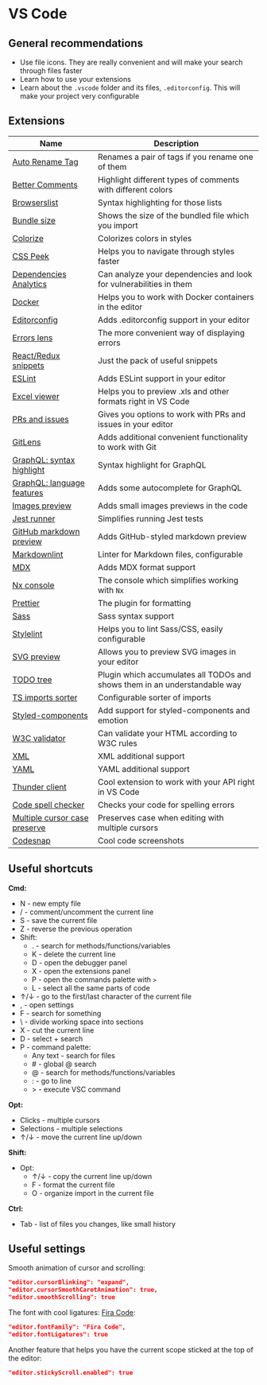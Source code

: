 # VS Code

## General recommendations

- Use file icons. They are really convenient and will make your search through files faster
- Learn how to use your extensions
- Learn about the `.vscode` folder and its files, `.editorconfig`. This will make your project very configurable

## Extensions

| Name                                                                                                                       | Description                                                                |
| -------------------------------------------------------------------------------------------------------------------------- | -------------------------------------------------------------------------- |
| [Auto Rename Tag](https://marketplace.visualstudio.com/items?itemName=formulahendry.auto-rename-tag)                       | Renames a pair of tags if you rename one of them                           |
| [Better Comments](https://marketplace.visualstudio.com/items?itemName=aaron-bond.better-comments)                          | Highlight different types of comments with different colors                |
| [Browserslist](https://marketplace.visualstudio.com/items?itemName=webben.browserslist)                                    | Syntax highlighting for those lists                                        |
| [Bundle size](https://marketplace.visualstudio.com/items?itemName=ambar.bundle-size)                                       | Shows the size of the bundled file which you import                        |
| [Colorize](https://marketplace.visualstudio.com/items?itemName=kamikillerto.vscode-colorize)                            | Colorizes colors in styles                                                 |
| [CSS Peek](https://marketplace.visualstudio.com/items?itemName=pranaygp.vscode-css-peek)                                   | Helps you to navigate through styles faster                                |
| [Dependencies Analytics](https://marketplace.visualstudio.com/items?itemName=redhat.fabric8-analytics)                     | Can analyze your dependencies and look for vulnerabilities in them         |
| [Docker](https://marketplace.visualstudio.com/items?itemName=ms-azuretools.vscode-docker)                                  | Helps you to work with Docker containers in the editor                     |
| [Editorconfig](https://marketplace.visualstudio.com/items?itemName=EditorConfig.EditorConfig)                              | Adds .editorconfig support in your editor                                  |
| [Errors lens](https://marketplace.visualstudio.com/items?itemName=usernamehw.errorlens)                                    | The more convenient way of displaying errors                               |
| [React/Redux snippets](https://marketplace.visualstudio.com/items?itemName=dsznajder.es7-react-js-snippets)                | Just the pack of useful snippets                                           |
| [ESLint](https://marketplace.visualstudio.com/items?itemName=dbaeumer.vscode-eslint)                                       | Adds ESLint support in your editor                                         |
| [Excel viewer](https://marketplace.visualstudio.com/items?itemName=GrapeCity.gc-excelviewer)                               | Helps you to preview .xls and other formats right in VS Code               |
| [PRs and issues](https://marketplace.visualstudio.com/items?itemName=GitHub.vscode-pull-request-github)                    | Gives you options to work with PRs and issues in your editor               |
| [GitLens](https://marketplace.visualstudio.com/items?itemName=eamodio.gitlens)                                             | Adds additional convenient functionality to work with Git                  |
| [GraphQL: syntax highlight](https://marketplace.visualstudio.com/items?itemName=GraphQL.vscode-graphql-syntax)             | Syntax highlight for GraphQL                                               |
| [GraphQL: language features](https://marketplace.visualstudio.com/items?itemName=GraphQL.vscode-graphql)                   | Adds some autocomplete for GraphQL                                         |
| [Images preview](https://marketplace.visualstudio.com/items?itemName=kisstkondoros.vscode-gutter-preview)                  | Adds small images previews in the code                                     |
| [Jest runner](https://marketplace.visualstudio.com/items?itemName=firsttris.vscode-jest-runner)                            | Simplifies running Jest tests                                              |
| [GitHub markdown preview](https://marketplace.visualstudio.com/items?itemName=bierner.markdown-preview-github-styles)      | Adds GitHub-styled markdown preview                                        |
| [Markdownlint](https://marketplace.visualstudio.com/items?itemName=DavidAnson.vscode-markdownlint)                         | Linter for Markdown files, configurable                                    |
| [MDX](https://marketplace.visualstudio.com/items?itemName=unifiedjs.vscode-mdx)                                            | Adds MDX format support                                                    |
| [Nx console](https://marketplace.visualstudio.com/items?itemName=nrwl.angular-console)                                     | The console which simplifies working with `Nx`                             |
| [Prettier](https://marketplace.visualstudio.com/items?itemName=esbenp.prettier-vscode)                                     | The plugin for formatting                                                  |
| [Sass](https://marketplace.visualstudio.com/items?itemName=Syler.sass-indented)                                            | Sass syntax support                                                        |
| [Stylelint](https://marketplace.visualstudio.com/items?itemName=stylelint.vscode-stylelint)                                | Helps you to lint Sass/CSS, easily configurable                            |
| [SVG preview](https://marketplace.visualstudio.com/items?itemName=SimonSiefke.svg-preview)                                 | Allows you to preview SVG images in your editor                            |
| [TODO tree](https://marketplace.visualstudio.com/items?itemName=Gruntfuggly.todo-tree)                                     | Plugin which accumulates all TODOs and shows them in an understandable way |
| [TS imports sorter](https://marketplace.visualstudio.com/items?itemName=mike-co.import-sorter)                             | Configurable sorter of imports                                             |
| [Styled-components](https://marketplace.visualstudio.com/items?itemName=styled-components.vscode-styled-components)        | Add support for styled-components and emotion                              |
| [W3C validator](https://marketplace.visualstudio.com/items?itemName=CelianRiboulet.webvalidator)                           | Can validate your HTML according to W3C rules                              |
| [XML](https://marketplace.visualstudio.com/items?itemName=redhat.vscode-xml)                                               | XML additional support                                                     |
| [YAML](https://marketplace.visualstudio.com/items?itemName=redhat.vscode-yaml)                                             | YAML additional support                                                    |
| [Thunder client](https://marketplace.visualstudio.com/items?itemName=rangav.vscode-thunder-client)                         | Cool extension to work with your API right in VS Code                      |
| [Code spell checker](https://marketplace.visualstudio.com/items?itemName=streetsidesoftware.code-spell-checker)            | Checks your code for spelling errors                                       |
| [Multiple cursor case preserve](https://marketplace.visualstudio.com/items?itemName=Cardinal90.multi-cursor-case-preserve) | Preserves case when editing with multiple cursors                          |
| [Codesnap](https://marketplace.visualstudio.com/items?itemName=adpyke.codesnap)                                            | Cool code screenshots                                                      |

## Useful shortcuts

**Cmd:**

- N - new empty file
- / - comment/uncomment the current line
- S - save the current file
- Z - reverse the previous operation
- Shift:
  - . - search for methods/functions/variables
  - K - delete the current line
  - D - open the debugger panel
  - X - open the extensions panel
  - P - open the commands palette with `>`
  - L - select all the same parts of code
- ↑/↓ - go to the first/last character of the current file
- , - open settings
- F - search for something
- \ - divide working space into sections
- X - cut the current line
- D - select + search
- P - command palette:
  - Any text - search for files
  - \# - global @ search
  - @ - search for methods/functions/variables
  - : - go to line
  - \> - execute VSC command

**Opt:**

- Clicks - multiple cursors
- Selections - multiple selections
- ↑/↓ - move the current line up/down

**Shift:**

- Opt:
  - ↑/↓ - copy the current line up/down
  - F - format the current file
  - O - organize import in the current file

**Ctrl:**

- Tab - list of files you changes, like small history

## Useful settings

Smooth animation of cursor and scrolling:

```json
"editor.cursorBlinking": "expand",
"editor.cursorSmoothCaretAnimation": true,
"editor.smoothScrolling": true
```

The font with cool ligatures: [Fira Code](https://github.com/tonsky/FiraCode):

```json
"editor.fontFamily": "Fira Code",
"editor.fontLigatures": true
```

Another feature that helps you have the current scope sticked at the top of the editor:

```json
"editor.stickyScroll.enabled": true
```
